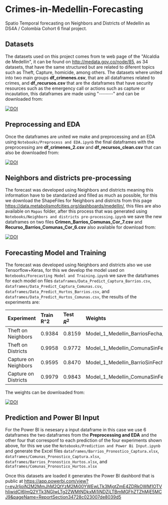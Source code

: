 # Crimes-in-Medellin-Forecasting
Spatio Temporal forecasting on Neighbors and Districts of Medellin as DS4A / Colombia Cohort 6 final project.

## Datasets
The datasets used on this project comes from te web page of the "Alcaldia de Medellin", it can be found on http://medata.gov.co/node/85, as 34 datasets, that have the same structured but are related to diferent topics such as Theft, Capture, homicide, among others. The datasets where united into two main groups **df_crimenes.csv**, that are all dataframes related to crimes, and **df_recursos.csv** that are the dataframes that have security resources such as the emergency call or actions such as capture or incautation, this dataframes are made using "-------" and can be downloaded from:

[![DOI](https://zenodo.org/badge/DOI/10.5281/zenodo.6784483.svg)](https://doi.org/10.5281/zenodo.6784483)

## Preprocessing and EDA
Once the dataframes are united we make and preprocessing and an EDA using `Notebooks/Preprocess and EDA.ipynb` the final dataframes with the preprocessing are **df_crimenes_2.csv** and **df_recursos_clean.csv** that can also be downloaded from:

[![DOI](https://zenodo.org/badge/DOI/10.5281/zenodo.6784483.svg)](https://doi.org/10.5281/zenodo.6784483)

## Neighbors and districts pre-processing
The forecast was developed using Neighbors and districts meaning this information have to be standarized and filled as much as possible, for this we download the ShapeFiles for Neighbors and districts from this page https://data.metabolismofcities.org/dashboards/medellin/, this files are also available on `Mapas` folder, after this process that was generated using `Notebooks/Neighbors and districts pre-processing.ipynb` we save the new dataframes on two files **Crimen_Barrios_Comunas_Cor_7.csv** and **Recurso_Barrios_Comunas_Cor_6.csv** also available for download from:

[![DOI](https://zenodo.org/badge/DOI/10.5281/zenodo.6784483.svg)](https://doi.org/10.5281/zenodo.6784483)

## Forecasting Model and Training
The forecast was developed using Neighbors and districts also we use Tensorflow+Keras, for this we develop the model used on  `Notebooks/Forecasting Model and Training.ipynb` we save the dataframes for each model on files `dataframes/Data_Predict_Captura_Barrios.csv`, `dataframes/Data_Predict_Captura_Comunas.csv`, `dataframes/Data_Predict_Hurtos_Barrios.csv`, and `dataframes/Data_Predict_Hurtos_Comunas.csv`, the results of the experiments are:

| Experiment | Train R^2 | Test $R^2$ | Weights |
| :-------- | :------- | :------------------------- | :------------------------- |
|Theft on Neighbors| 0.9384 | 0.8159 | Model_1_Medellin_BarriosFecha_Hurto_2015.h5 |
|Theft on Districts| 0.9958 | 0.9772 | Model_1_Medellin_ComunaSinFecha_Hurto_2015.h5 |
|Capture on Neighbors| 0.9595 | 0.8470 | Model_1_Medellin_BarrioSinFecha_Captura_2015.h5 |
|Capture on Districts| 0.9979 | 0.9843 | Model_1_Medellin_ComunaSinFecha_Captura_2015.h5 |

The weights can be downloaded from:

[![DOI](https://zenodo.org/badge/DOI/10.5281/zenodo.6784483.svg)](https://doi.org/10.5281/zenodo.6784483)

## Prediction and Power BI Input
For the Power BI is nesesary a input dataframe in this case we use 6 dataframes the two dataframes from the **Preprocessing and EDA** and the other four that corresponf to each prediction of the four experiments shown above, for this we use the `Notebooks/Prediction and Power Bi Input.ipynb` and generate the Excel files `dataframes/Barrios_Pronostico_Captura.xlsx`, `dataframes/Comunas_Pronostico_Captura.xlsx`, `dataframes/Barrios_Pronostico_Hurtos.xlsx`, and `dataframes/Comunas_Pronostico_Hurtos.xlsx`

Once this datasets are loaded it generates the Power BI dashbord that is public at https://app.powerbi.com/view?r=eyJrIjoiN2M2MmJhM2QtYzM2Mi00YWEwLTk3MjgtZmE4ZDRkOWM1OTVhIiwidCI6ImQ2YTk3NGIwLTg2ZWMtNDkxMi1iNDZjLTBmMGFhZTZhMjE5MCJ9&pageName=ReportSection34728c023007de8039d5
